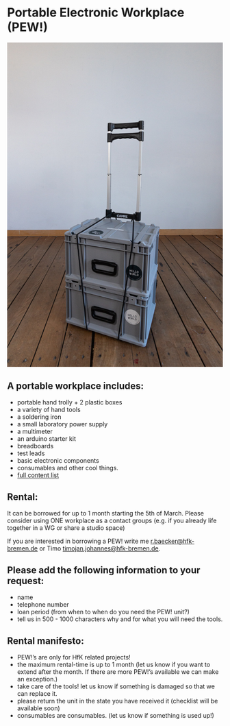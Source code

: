 # Portable Electronic Workplace (PEW!)
![alt PEW! Trolley](https://raw.githubusercontent.com/digitalmediabremen/pew/main/assets/images/pew_trolly.jpg
 "PEW! Trolley")


## A portable workplace includes:
- portable hand trolly + 2 plastic boxes
- a variety of hand tools
- a soldering iron
- a small laboratory power supply
- a multimeter
- an arduino starter kit
- breadboards
- test leads
- basic electronic components
- consumables and other cool things.
- [full content list](content)

## Rental:
It can be borrowed for up to 1 month starting the 5th of March. Please consider using ONE workplace as a contact groups (e.g. if you already life together in a WG or share a studio space)

If you are interested in borrowing a PEW! write me <r.baecker@hfk-bremen.de> or Timo <timojan.johannes@hfk-bremen.de>.


## Please add the following information to your request:
- name
- telephone number 
- loan period (from when to when do you need the PEW! unit?)
- tell us in 500 - 1000 characters why and for what you will need the tools.

## Rental manifesto:
- PEW!’s are only for HfK related projects!
- the maximum rental-time is up to 1 month (let us know if you want to extend after the month. If there are more PEW!’s available we can make an exception.)
- take care of the tools! let us know if something is damaged so that we can replace it.
- please return the unit in the state you have received it (checklist will be available soon)
- consumables are consumables. (let us know if something is used up!)

